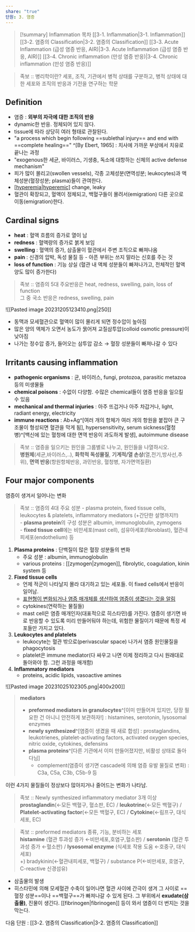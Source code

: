 ```yaml
---
share: "true"
단원: 3. 염증
---
```


>[!summary] Inflammation 목차
>[[3-1. Inflammation|3-1. Inflammation]]
>[[3-2. 염증의 Classification|3-2. 염증의 Classification]]
>[[3-3. Acute Inflammation (급성 염증 반응, AIR)|3-3. Acute Inflammation (급성 염증 반응, AIR)]]
>[[3-4. Chronic  inflammation (만성 염증 반응)|3-4. Chronic  inflammation (만성 염증 반응)]]

>족보 :: 병리학이란? 세포, 조직, 기관에서 병적 상태를 구분하고, 병적 상태에 대한 세포와 조직의 반응과 기전을 연구하는 학문

## Definition

- 염증 : **외부의 자극에 대한 조직의 반응**
- dynamic한 반응. 정체되어 있지 않다.
- tissue에 따라 상당히 여러 형태로 관찰된다.
- "a process which begin following ==sublethal injury== and end with ==complete healing==" ^[By Ebert, 1965] : 치사에 가까운 부상에서 치유로 끝나는 과정
- "exogenous한 세균, 바이러스, 기생충, 독소에 대항하는 신체의 active defense mechanism"
- 피가 많이 몰리고(swollen vessels), 각종 고체성분(면역성분; leukocytes)과 액체성분(혈장성분; plasma)들이 관여한다.
- [[hyperemia|hyperemic]](충혈) change, leaky
- 혈관이 확장되고, 혈액이 정체되고, 백혈구들이 몰려서(emigration) 다른 곳으로 이동(emigration)한다.

## Cardinal signs

- **heat** : 혈액 흐름의 증가로 열이 남
- **redness** : 혈액량의 증가로 붉게 보임
- **swelling** : 혈액의 증가, 삼출물이 혈관에서 주변 조직으로 빠져나옴
- **pain** : 신경의 압박, 독성 물질 등 - 아픈 부위는 쓰지 말라는 신호를 주는 것
- **loss of function** : 기능 상실
(혈관 내 액체 성분들이 빠져나가고, 전체적인 혈액 양도 많이 증가한다)

> 족보 :: 염증의 5대 주요반응은 heat, redness, swelling, pain, loss of function<br>그 중 국소 반응은 redness, swelling, pain

![[Pasted image 20231205123410.png|250]]
- 동맥과 모세혈관으로 혈액이 많이 몰리게 되면 정수압이 높아짐
- 많은 양의 액체가 오면서 농도가 묽어져 교질삼투압(colloid osmotic pressure)이 낮아짐
- 나가는 정수압 증가, 들어오는 삼투압 감소 → 혈장 성분들이 빠져나갈 수 있다

## Irritants causing inflammation

- **pathogenic organisms** : 균, 바이러스, fungi, protozoa, parasitic metazoa 등의 미생물들
- **chemical poisons** : 수없이 다양함. 수많은 chemical들이 염증 반응을 일으킬 수 있음
- **mechanical and thermal injuries** : 아주 뜨겁거나 아주 차갑거나, light, radiant energy, electricity
- **immune reactions** : Ab+Ag^[여러 개의 항체가 여러 개의 항원을 붙잡아 큰 구조물이 형성되면 혈관을 막게 됨], hypersensitivity, serum sickness(혈청병)^[백신에 있는 혈청에 대한 면역 반응이 과도하게 발생], autoimmune disease

> 족보 :: 염증을 일으키는 원인을 그룹별로 나누고, 원인들을 나열하시오.<br>**병원체**(세균,바이러스,..), **화학적 독성물질**, **기계적/열 손상**(열,전기,방사선,추위), **면역 반응**(항원항체반응, 과민반응, 혈청병, 자가면역질환)

## Four major components

염증이 생겨서 일어나는 변화

> 족보 :: 염증의 4대 주요 성분 - plasma protein, fixed tissue cells, leukocytes & platelets, inflammatory mediators (+간단한 설명까지!!)<br> -  **plasma protein**의 구성 성분은 albumin, immunoglobulin, zymogens<br> - **fixed tissue cell**에는 비만세포(mast cell), 섬유아세포(fibroblast), 혈관내피세포(endothelium) 등

1) **Plasma proteins** : 단백질이 많은 혈장 성분들의 변화
	- 주요 성분 : albumin, immunoglobulin
	- various proteins : [[zymogen|zymogen]], fibrolytic, coagulation, kinin system 등
2) **Fixed tissue cells** 
	- 언제 적군이 나타날지 몰라 대기하고 있는 세포들. 이 fixed cells에서 반응이 일어남.
	- <u>표현형이 변화되거나 염증 매개체를 생산하여 염증이 생겼다는 것을 알림</u>
	- cytokines(연락하는 물질들)
	- mast cell은 염증 매개인자(대표적으로  히스타민)를 가진다. 염증이 생기면 바로 반응할 수 있도록 미리 만들어둬야 하는데, 위험한 물질이기 때문에 특정 세포들만 가지고 있다. 
3) **Leukocytes and platelets**
	- leukocyte는 혈관 밖으로(perivascular space) 나가서 염증 원인물질을 phagocytosis
	- platelet은 immune mediator(다 싸우고 나면 이제 정리하고 다시 원래대로 돌아와야 함. 그런 과정을 매개함)
4) **Inflammatory mediators**
	- proteins, acidic lipids, vasoactive amines

![[Pasted image 20231025102305.png|400x200]]

>**mediators**
> - **preformed mediators in granulocytes**^[이미 만들어져 있지만, 당장 필요한 건 아니니 안전하게 보관하자!] : histamines, serotonin, lysosomal enzymes
> - **newly synthesized**^[염증이 생겼을 때 새로 합성] : prostaglandins, leukotrienes, platelet-activating factors, activated oxygen species, nitric oxide, cytokines, defensins
> - **plasma proteins**^[다른 기관에서 이미 만들어졌지만, 비활성 상태로 돌아다님]
> 	- complement(염증이 생기면 cascade에 의해 염증 유발 물질로 변화) : C3a, C5a, C3b, C5b-9 등

이런 4가지 물질들이 정상보다 많아지거나 줄어드는 변화가 나타남.

>족보 :: Newly synthesized inflammatory mediator 3개 이상<br>**prostaglandin**(←모든 백혈구, 혈소판, EC) / **leukotrine**(←모든 백혈구) / **Platelet-activating factor**(←모든 백혈구, EC) / **Cytokine**(←림프구, 대식세포, EC)

>족보 :: preformed mediators 종류, 기능, 분비하는 세포<br>**histamine** (혈관 투과성 증가 ←비만세포,호염구,혈소판) / **serotonin** (혈관 투과성 증가 ←혈소판) / **lysosomal enzyme** (식세포 작용 도움 ←호중구, 대식세포)<br>+) bradykinin(←혈관내피세포, 백혈구) / substance P(←비만세포, 호염구, C-reactive 신경섬유)


- 삼출물의 발생
- 히스타민에 의해 모세혈관 수축이 일어나면 혈관 사이에 간극이 생겨 그 사이로 ==혈장 성분==이나 ==백혈구==가 빠져나갈 수 있게 된다. 그 부위에서 **exudate(삼출물)**, 진물이 생긴다. [[fibrinogen|fibrinogen]] 등이 와서 염증이 더 번지는 것을 막는다.


다음 단원 : [[3-2. 염증의 Classification|3-2. 염증의 Classification]]



